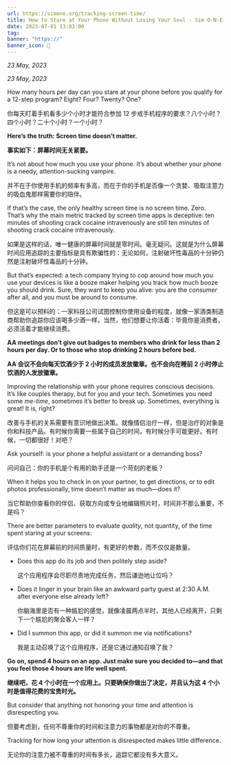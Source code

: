 ```yaml
---
url: https://simone.org/tracking-screen-time/
title: How to Stare at Your Phone Without Losing Your Soul - Sim O-N-E-如何盯着手机不丧失你的灵魂 - Sim O-N-E-
date: 2023-07-01 13:03:00
tag: 
banner: "https://"
banner_icon: 🔖
---
```

_23 May, 2023_

_23 May, 2023_

How many hours per day can you stare at your phone before you qualify for a 12-step program? Eight? Four? Twenty? One?

你每天盯着手机看多少个小时才能符合参加 12 步戒手机程序的要求？八个小时？四个小时？二十个小时？一个小时？

**Here’s the truth: Screen time doesn’t matter.**

**事实如下：屏幕时间无关紧要。**

It’s not about how much you use your phone. It’s about whether your phone is a needy, attention-sucking vampire.

并不在于你使用手机的频率有多高，而在于你的手机是否像一个贪婪、吸取注意力的吸血鬼那样需要你的陪伴。

If that’s the case, the only healthy screen time is no screen time. Zero. That’s why the main metric tracked by screen time apps is deceptive: ten minutes of shooting crack cocaine intravenously are still ten minutes of shooting crack cocaine intravenously.

如果是这样的话，唯一健康的屏幕时间就是零时间。毫无疑问。这就是为什么屏幕时间应用追踪的主要指标是具有欺骗性的：无论如何，注射破坏性毒品的十分钟仍然是注射破坏性毒品的十分钟。

But that’s expected: a tech company trying to cop around how much you use your devices is like a booze maker helping you track how much booze you should drink. Sure, they want to keep you alive: you are the _consumer_ after all, and you must be around to consume.

但这是可以预料的：一家科技公司试图控制你使用设备的程度，就像一家酒类制造商帮助你追踪你应该喝多少酒一样。当然，他们想要让你活着：毕竟你是消费者，必须活着才能继续消费。

**AA meetings don’t give out badges to members who drink for less than 2 hours per day. Or to those who stop drinking 2 hours before bed.**

**AA 会议不会向每天饮酒少于 2 小时的成员发放徽章。也不会向在睡前 2 小时停止饮酒的人发放徽章。**

Improving the relationship with your phone requires conscious decisions. It’s like couples therapy, but for you and your tech. Sometimes you need some _me-time_, sometimes it’s better to break up. Sometimes, everything is great! It is, right?

改善与手机的关系需要有意识地做出决策。就像情侣治疗一样，但是治疗的对象是你和科技产品。有时候你需要一些属于自己的时间，有时候分手可能更好。有时候，一切都很好！对吧？

Ask yourself: is your phone a helpful assistant or a demanding boss?

问问自己：你的手机是个有用的助手还是一个苛刻的老板？

When it helps you to check in on your partner, to get directions, or to edit photos professionally, time doesn’t matter as much—does it?

当它帮助你查看你的伴侣、获取方向或专业地编辑照片时，时间并不那么重要，不是吗？

There are better parameters to evaluate _quality_, not quantity, of the time spent staring at your screens:

评估你们花在屏幕前的时间质量时，有更好的参数，而不仅仅是数量。

*   Does this app do its job and then politely step aside?
    
    这个应用程序会尽职尽责地完成任务，然后谦逊地让位吗？
    
*   Does it linger in your brain like an awkward party guest at 2:30 A.M. after everyone else already left?
    
    你脑海里是否有一种尴尬的感觉，就像凌晨两点半时，其他人已经离开，只剩下一个尴尬的聚会客人一样？
    
*   Did I summon this app, or did it summon me via notifications?
    
    我是主动召唤了这个应用程序，还是它通过通知召唤了我？
    

**Go on, spend 4 hours on an app. Just make sure you decided to—and that you feel those 4 hours are life well spent.**

**继续吧，花 4 个小时在一个应用上。只要确保你做出了决定，并且认为这 4 个小时是值得花费的宝贵时光。**

But consider that anything not honoring your time and attention is disrespecting you.

但要考虑到，任何不尊重你的时间和注意力的事物都是对你的不尊重。

Tracking for how long your attention is disrespected makes little difference.

无论你的注意力被不尊重的时间有多长，追踪它都没有多大意义。